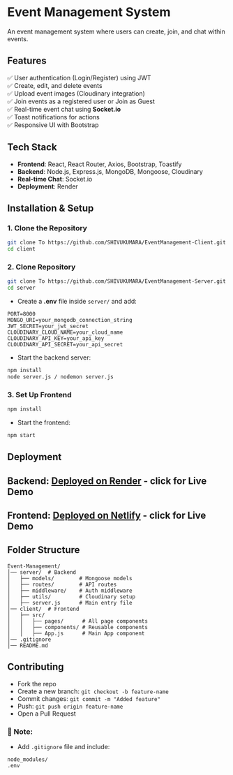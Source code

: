 # **Event Management System**  

An event management system where users can create, join, and chat within events.

## **Features**
✅ User authentication (Login/Register) using JWT  
✅ Create, edit, and delete events  
✅ Upload event images (Cloudinary integration)  
✅ Join events as a registered user or Join as Guest  
✅ Real-time event chat using **Socket.io**  
✅ Toast notifications for actions  
✅ Responsive UI with Bootstrap  

## **Tech Stack**
- **Frontend**: React, React Router, Axios, Bootstrap, Toastify  
- **Backend**: Node.js, Express.js, MongoDB, Mongoose, Cloudinary  
- **Real-time Chat**: Socket.io  
- **Deployment**: Render  

## **Installation & Setup**

### **1. Clone the Repository**
```sh
git clone To https://github.com/SHIVUKUMARA/EventManagement-Client.git
cd client
```

### **2. Clone Repository**
```sh
git clone To https://github.com/SHIVUKUMARA/EventManagement-Server.git
cd server
```

- Create a **.env** file inside `server/` and add:
```.env
PORT=8000
MONGO_URI=your_mongodb_connection_string
JWT_SECRET=your_jwt_secret
CLOUDINARY_CLOUD_NAME=your_cloud_name
CLOUDINARY_API_KEY=your_api_key
CLOUDINARY_API_SECRET=your_api_secret
```
- Start the backend server:
```sh
npm install
node server.js / nodemon server.js
```

### **3. Set Up Frontend**
```sh
npm install
```

- Start the frontend:
```sh
npm start
```

## **Deployment**
## **Backend**: [Deployed on Render](https://eventmanagement-mmpi.onrender.com)    - click for Live Demo
## **Frontend**: [Deployed on Netlify](https://shivukumara-event-management.netlify.app/)   - click for Live Demo

## **Folder Structure**
```
Event-Management/
│── server/  # Backend
│   ├── models/        # Mongoose models
│   ├── routes/        # API routes
│   ├── middleware/    # Auth middleware
│   ├── utils/         # Cloudinary setup
│   ├── server.js      # Main entry file
│── client/  # Frontend
│   ├── src/
│   │   ├── pages/      # All page components
│   │   ├── components/ # Reusable components
│   │   ├── App.js      # Main App component
│── .gitignore  
│── README.md  
```

## **Contributing**
- Fork the repo  
- Create a new branch: `git checkout -b feature-name`  
- Commit changes: `git commit -m "Added feature"`  
- Push: `git push origin feature-name`  
- Open a Pull Request  

### **📌 Note:**  
- Add `.gitignore` file and include:  
```
node_modules/
.env
```

